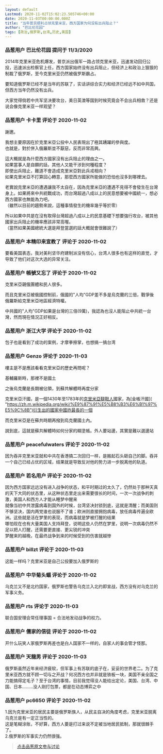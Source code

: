 ```yaml
---
layout: default
Lastmod: 2020-11-02T15:02:23.505746+00:00
date: 2020-11-03T00:00:00.000Z
title: "当年普京顺利占领克里米亚，西方国家为何没有出兵阻止？"
author: "巴比伦花园"
tags: [政治,俄罗斯,台湾,历史,美国]
---
```



### 品葱用户 **巴比伦花园** 提问于 11/3/2020
    
2014年克里米亚危机爆发，普京派出俄军一路占领克里米亚，迅速发动回归公投，迅速派出检察官上任，西方国家始终没有出兵阻止，但经济上和政治上狠狠的制裁了俄罗斯，至今克里米亚仍然被俄罗斯霸占。  
  
要知道俄罗斯已经不是当年的苏联了，实话讲综合实力和经济已经远不如中共国，但西方当年仍然没有出兵。  
  
大家觉得倘若中共军坚决要攻台，美日英澳等国到时候究竟会不会出兵相救？还是说会像克里米亚一样观望？
    
                

### 品葱用户 **卡卡里** 评论于 2020-11-02
        
謝邀。  
  
我想主要原因在於克里米亞公投中人民表現出了極其踴躍的參與度。  
也就是，對於併入俄羅斯並不厭惡，反而非常高興。  
  
這大概就是為什麼西方國家沒有出兵阻止的理由之一。  
如果當事人是自願的話，其他人又能干涉到何種程度？  
即使出兵阻止，難道不會造成克里米亞對此兵戎相向？  
如果克里米亞不打算回心轉意，那麼西方國家所能做的恐怕也沒多到哪裡去。  
  
老實說克里米亞的遭遇讓我不太自在，因為克里米亞的遭遇不見得不會發生在台灣身上。如果將來中共統戰成功，而台灣超過八成以上的民意想要被中國統一，想必西方國家也無能為力吧。  
（雖然以目前的趨勢來說，這種事情發生的機率幾乎等於零）  
  
所以如果中共是在沒有取得台灣超過八成以上的民意基礎下想要強行攻台，被其他國家出兵阻止的機率應該非常高喔。  
（當然如果美國總統大選是拜登當選的話大概就會很難說了）
        
                

### 品葱用户 **本精印来宣教了** 评论于 2020-11-02
        
要看美国表态，我对美利坚华府建制派没有信心，台湾人很多也有这样的直觉，才导致了他们对这次大选的异常关注。
        
                

### 品葱用户 **帳號又忘了** 评论于 2020-11-02
        
克里米亞親俄團體和民人很多。  
  
而且克里米亞被俄國控制前，俄國的"人均"GDP差不多是烏克蘭的三倍，戰爭後俄羅斯給克里米亞地區經濟特權。  
  
中共國的"人均"GDP如果是台灣的三倍(9萬)，我認為也沒人能阻止中共統一台灣，然而現在情況正好相反。
        
                

### 品葱用户 **浙江大学** 评论于 2020-11-02
        
包子也是看到了成功的案例，才摩拳擦掌，也想搞一搞台湾
        
                

### 品葱用户 **Genzo** 评论于 2020-11-03
        
樓主是不是應該看看克里米亞的歷史再問呢？  
  
基輔羅斯時，那裡不是國土  
  
之後烏克蘭是長期被佔領，到蘇共解體時再度分家  
  
克里米亞汗國，是一個1430年至1783年的[克里米亞韃靼人]( "https://zh.m.wikipedia.org/wiki/%E5%85%8B%E9%87%8C%E7%B1%B3%E4%BA%9E%E9%9F%83%E9%9D%BC%E4%BA%BA")國家，為[金帳汗國]( "https://zh.m.wikipedia.org/wiki/%E9%87%91%E5%B8%B3%E6%B1%97%E5%9C%8B")衍生出的國家中國祚最長的一個  
  
而克里米亞是在蘇共時期再撥到烏克蘭國土內。  
  
說到底，這就是蘇共解體時如何分家的糊塗帳。外人要站邊，其實是難以選邊站
        
                

### 品葱用户 **peacefulwaters** 评论于 2020-11-02
        
因为吞并克里米亚就和中共在香港搞二次回归一样，是搬起石头砸自己的脚。吞并一个自己已经占优的区域，结果就是导致反对他的势力进一步脱离他的轨道。
        
                

### 品葱用户 **若名用户** 评论于 2020-11-02
        
因为西方国家远远没有进入战争的状态，和平时期过的太久了，仍然处于那种天真的天下大同的状态里，从这种状态里走出来需要很长的时间，一次一次战争的刺激，美国人和西方人才能从睡梦中醒来  
就像当初中共泄露病毒到国外的时候，台湾坚决封锁到底，这就是清醒；而美国则不够坚决，国内两党谁也说服不了谁；欧洲则直接拥抱病毒，放任病毒传遍全欧洲。这些就是活在梦里的表现，而病毒就是梦被打醒的结果  
哪怕现在也有大量美国人支持拜登，说明这些人仍然在梦里，说明一次病毒仍然不足以把人打醒，还需要更直接、更尖锐的冲突  
梦醒来的越晚，在最终战争到来的时候受到的伤害就越惨
        
                

### 品葱用户 **billzt** 评论于 2020-11-03
        
这能一样吗？克里米亚是自己公投要加入俄罗斯的
        
                

### 品葱用户 **中华菊头蝠** 评论于 2020-11-02
        
乌克兰又不是北约国家，俄罗斯也警告乌克兰入北约即宣战，西方没有对乌克兰的军事义务。
        
                

### 品葱用户 **rts** 评论于 2020-11-03
        
联合国安理会常任理事国 = 合法地发动战争的权力。
        
                

### 品葱用户 **儒家的信徒** 评论于 2020-11-02
        
开什么玩笑人家俄罗斯再差也是白人国家不一样的，自家人的事会管才怪那。
        
                

### 品葱用户 **天龍男** 评论于 2020-11-03
        
俄罗斯虽然近年来经济疲软，但军事上有苏联的底子在，妥妥的世界老二。为了克里米亚西方就不顾一切与之开战？何况西方也并非就是铁板一块，美国不亲全国之力能搞得定毛子？至于台湾的事情，目前我觉得没人能给出定论，美国、台湾、中国、日本………没人刚打包票，都是在动态博弈之中
        
                

### 品葱用户 **pc6650** 评论于 2020-11-02
        
1.因为克里米亚的居民主要是俄罗斯族人，从民主自决的角度考虑，克里米亚脱离乌克兰是有一定正当性的。  
这是笔糊涂账，不好算，西方人要是打过来说不定被当地居民抵制，那就很棘手了。  
2.俄罗斯的军事实力仍然很强。
        
                





> [点击品葱原文参与讨论](https://pincong.rocks/question/32977)

